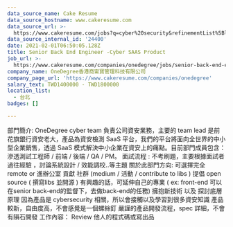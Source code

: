 ```yaml
---
data_source_name: Cake Resume
data_source_hostname: www.cakeresume.com
data_source_url: >-
  https://www.cakeresume.com/jobs?q=cyber%20security&refinementList%5Blang_name%5D%5B0%5D=English&refinementList%5Bsalary_type%5D=per_year&range%5Bsalary_range%5D%5Bmin%5D=1000000
data_source_internal_id: '24400'
date: 2021-02-01T06:50:05.128Z
title: Senior Back End Engineer -Cyber SAAS Product
job_url: >-
  https://www.cakeresume.com/companies/onedegree/jobs/senior-back-end-engineer-node-js
company_name: OneDegree香港商甯寶管理科技有限公司
company_page_url: 'https://www.cakeresume.com/companies/onedegree'
salary_text: TWD1400000 - TWD1800000
location_list:
  - 台北
badges: []

---
```


部門簡介: OneDegree cyber team 負責公司資安業務，主要的 team lead 是前花旗銀行資安老大，產品為資安檢測 SaaS 平台，我們的平台將面向全世界的中小型企業銷售，透過 SaaS 模式解決中小企業在資安上的痛點。目前部門成員包含：滲透測試工程師 / 前端 / 後端 / QA / PM。 面試流程 : 不考刷題，主要根據面試者過往經驗 ，討論系統設計 / 效能調校..等主題 關於此部門方向: 可選擇完全 remote or 進辦公室 貢獻 社群 (medium / 活動 / contribute to libs ) 提倡 open source ( 撰寫libs 並開源 ) 有興趣的話，可延伸自己的專業 ( ex: front-end 可以在senior back-end的監督下，去做back-end的任務) 擁抱新技術 以及 探討底層原理 因為產品是 cybersecurity 相關，所以會接觸以及學習到很多資安知識 產品較新，自由度高，不會感覺是一個螺絲釘 嚴謹的產品開發流程，spec 詳細，不會有隕石開發 工作內容： Review 他人的程式碼或寫出品